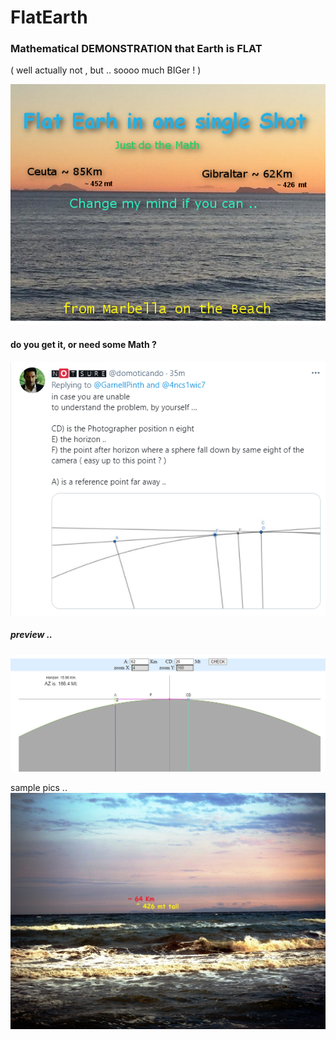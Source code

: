 # FlatEarth
### Mathematical DEMONSTRATION that Earth is FLAT 
( well actually not , but .. soooo much BIGer ! )

![](flat-earth-in-one-sinle-shot.png)

#### do you get it, or need some Math ?
![](theProblem.png)

##### preview ..
![](preview.png)

sample pics ..
![](P6160446b.jpg)
